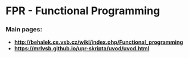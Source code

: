 # FPR - Functional Programming

### **Main pages:** 
* **http://behalek.cs.vsb.cz/wiki/index.php/Functional_programming**
* **https://mrlvsb.github.io/upr-skripta/uvod/uvod.html**
